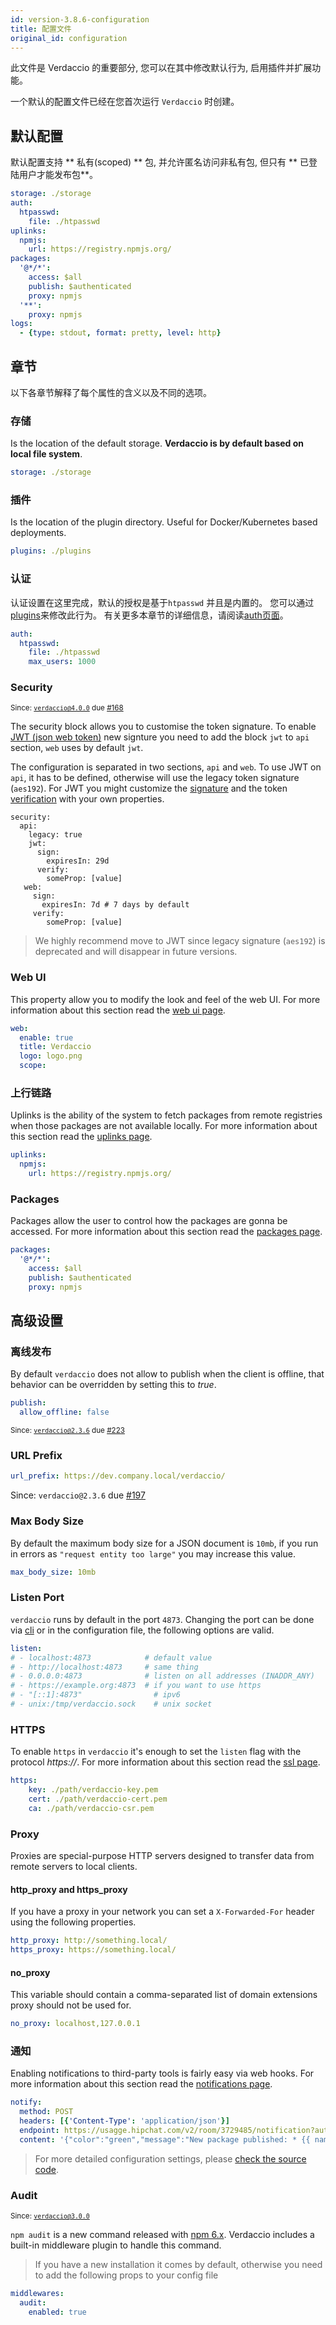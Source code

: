 ```yaml
---
id: version-3.8.6-configuration
title: 配置文件
original_id: configuration
---
```

此文件是 Verdaccio 的重要部分, 您可以在其中修改默认行为, 启用插件并扩展功能。

一个默认的配置文件已经在您首次运行 ` Verdaccio ` 时创建。

## 默认配置

默认配置支持 ** 私有(scoped) ** 包, 并允许匿名访问非私有包, 但只有 ** 已登陆用户才能发布包**。

```yaml
storage: ./storage
auth:
  htpasswd:
    file: ./htpasswd
uplinks:
  npmjs:
    url: https://registry.npmjs.org/
packages:
  '@*/*':
    access: $all
    publish: $authenticated
    proxy: npmjs
  '**':
    proxy: npmjs
logs:
  - {type: stdout, format: pretty, level: http}
```

## 章节

以下各章节解释了每个属性的含义以及不同的选项。

### 存储

Is the location of the default storage. **Verdaccio is by default based on local file system**.

```yaml
storage: ./storage
```

### 插件

Is the location of the plugin directory. Useful for Docker/Kubernetes based deployments.

```yaml
plugins: ./plugins
```

### 认证

认证设置在这里完成，默认的授权是基于`htpasswd` 并且是内置的。 您可以通过[plugins](plugins.md)来修改此行为。 有关更多本章节的详细信息，请阅读[auth页面](auth.md)。

```yaml
auth:
  htpasswd:
    file: ./htpasswd
    max_users: 1000
```

### Security

<small>Since: <code>verdaccio@4.0.0</code> due <a href="https://github.com/verdaccio/verdaccio/pull/168">#168</a></small>

The security block allows you to customise the token signature. To enable [JWT (json web token)](https://jwt.io/) new signture you need to add the block `jwt` to `api` section, `web` uses by default `jwt`.

The configuration is separated in two sections, `api` and `web`. To use JWT on `api`, it has to be defined, otherwise will use the legacy token signature (`aes192`). For JWT you might customize the [signature](https://github.com/auth0/node-jsonwebtoken#jwtsignpayload-secretorprivatekey-options-callback) and the token [verification](https://github.com/auth0/node-jsonwebtoken#jwtverifytoken-secretorpublickey-options-callback) with your own properties.

    security:
      api:
        legacy: true
        jwt:
          sign:
            expiresIn: 29d
          verify:
            someProp: [value]
       web:
         sign:
           expiresIn: 7d # 7 days by default
         verify:
            someProp: [value]
    

> We highly recommend move to JWT since legacy signature (`aes192`) is deprecated and will disappear in future versions.

### Web UI

This property allow you to modify the look and feel of the web UI. For more information about this section read the [web ui page](web.md).

```yaml
web:
  enable: true
  title: Verdaccio
  logo: logo.png
  scope:
```

### 上行链路

Uplinks is the ability of the system to fetch packages from remote registries when those packages are not available locally. For more information about this section read the [uplinks page](uplinks.md).

```yaml
uplinks:
  npmjs:
    url: https://registry.npmjs.org/
```

### Packages

Packages allow the user to control how the packages are gonna be accessed. For more information about this section read the [packages page](packages.md).

```yaml
packages:
  '@*/*':
    access: $all
    publish: $authenticated
    proxy: npmjs
```

## 高级设置

### 离线发布

By default `verdaccio` does not allow to publish when the client is offline, that behavior can be overridden by setting this to *true*.

```yaml
publish:
  allow_offline: false
```

<small>Since: <code>verdaccio@2.3.6</code> due <a href="https://github.com/verdaccio/verdaccio/pull/223">#223</a></small>

### URL Prefix

```yaml
url_prefix: https://dev.company.local/verdaccio/
```

Since: `verdaccio@2.3.6` due [#197](https://github.com/verdaccio/verdaccio/pull/197)

### Max Body Size

By default the maximum body size for a JSON document is `10mb`, if you run in errors as `"request entity too large"` you may increase this value.

```yaml
max_body_size: 10mb
```

### Listen Port

`verdaccio` runs by default in the port `4873`. Changing the port can be done via [cli](cli.md) or in the configuration file, the following options are valid.

```yaml
listen:
# - localhost:4873            # default value
# - http://localhost:4873     # same thing
# - 0.0.0.0:4873              # listen on all addresses (INADDR_ANY)
# - https://example.org:4873  # if you want to use https
# - "[::1]:4873"                # ipv6
# - unix:/tmp/verdaccio.sock    # unix socket
```

### HTTPS

To enable `https` in `verdaccio` it's enough to set the `listen` flag with the protocol *https://*. For more information about this section read the [ssl page](ssl.md).

```yaml
https:
    key: ./path/verdaccio-key.pem
    cert: ./path/verdaccio-cert.pem
    ca: ./path/verdaccio-csr.pem
```

### Proxy

Proxies are special-purpose HTTP servers designed to transfer data from remote servers to local clients.

#### http_proxy and https_proxy

If you have a proxy in your network you can set a `X-Forwarded-For` header using the following properties.

```yaml
http_proxy: http://something.local/
https_proxy: https://something.local/
```

#### no_proxy

This variable should contain a comma-separated list of domain extensions proxy should not be used for.

```yaml
no_proxy: localhost,127.0.0.1
```

### 通知

Enabling notifications to third-party tools is fairly easy via web hooks. For more information about this section read the [notifications page](notifications.md).

```yaml
notify:
  method: POST
  headers: [{'Content-Type': 'application/json'}]
  endpoint: https://usagge.hipchat.com/v2/room/3729485/notification?auth_token=mySecretToken
  content: '{"color":"green","message":"New package published: * {{ name }}*","notify":true,"message_format":"text"}'
```

> For more detailed configuration settings, please [check the source code](https://github.com/verdaccio/verdaccio/tree/master/conf).

### Audit

<small>Since: <code>verdaccio@3.0.0</code></small>

`npm audit` is a new command released with [npm 6.x](https://github.com/npm/npm/releases/tag/v6.1.0). Verdaccio includes a built-in middleware plugin to handle this command.

> If you have a new installation it comes by default, otherwise you need to add the following props to your config file

```yaml
middlewares:
  audit:
    enabled: true
```